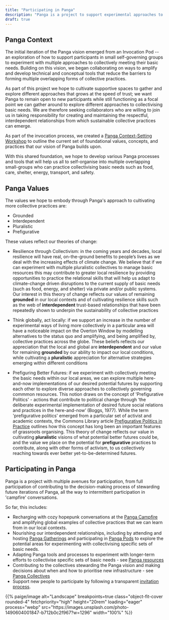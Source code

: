 ```yaml
---
title: "Participating in Panga"
description: "Panga is a project to support experimental approaches to housing that collectively meet our basic needs of food, care, shelter, energy, transport, and safety."
draft: true
---
```


## Panga Context
The initial iteration of the Panga vision emerged from an Invocation Pod -- an exploration of how to support participants in small self-governing groups to experiment with multiple approaches to collectively meeting their basic needs. Building on this vision, we began collaborating on ways to amplify and develop technical and conceptual tools that reduce the barriers to forming multiple overlapping forms of collective practices.

As part of this project we hope to cultivate supportive spaces to gather and explore different approaches that grows at the speed of trust; we want Panga to remain open to new participants while still functioning as a focal point we can gather around to explore different approaches to collectivising basic needs. We are therefore seeking collaborators who are willing to join us in taking responsibility for creating and maintaining the respectful, interdependent relationships from which sustainable collective practices can emerge.

As part of the invocation process, we created a [Panga Context-Setting Workshop]() to outline the current set of foundational values, concepts, and practices that our vision of Panga builds upon. 

With this shared foundation, we hope to develop various Panga processes and tools that will help us all to self-organise into multiple overlapping small-groups who can practice collectivising basic needs such as food, care, shelter, energy, transport, and safety. 

## Panga Values
The values we hope to embody through Panga's approach to cultivating more collective practices are: 

  * Grounded
  * Interdependent
  * Pluralistic
  * Prefigurative

These values reflect our theories of change: 

  * Resilience through Collectivism: in the coming years and decades, local resilience will have real, on-the-ground benefits to people’s lives as we deal with the increasing effects of climate change. We believe that if we can experiment with multiple pluralistic collectives to manage basic resources this may contribute to greater local resilience by providing opportunities to practice the relational skills that will help us adapt to climate-change driven disruptions to the current supply of basic needs (such as food, energy, and shelter) via private and/or public systems. Our interest in this theory of change reflects our values of remaining **grounded** in our local contexts and of cultivating resilience skills such as the web of **interdependent** trust-based relationships that have been repeatedly shown to underpin the sustainability of collective practices

  * Think globally, act locally: if we support an increase in the number of experimental ways of living more collectively in a particular area will have a noticeable impact on the Overton Window by modelling alternatives to the status quo and amplifying, and being amplified by, collective practices across the globe. These beliefs reflects our appreciation that the local and global are **interdependent** and our value for remaining **grounded** by our ability to impact our local conditions,  while cultivating a **pluralistic** appreciation for alternative strategies emerging within different conditions 

  * Prefiguring Better Futures: if we experiment with collectively meeting the basic needs within our local areas, we can  explore multiple here-and-now implementations of our desired potential futures by supporting each other to explore diverse approaches to collectively governing commmon resources. This notion draws on the concept of 'Prefigurative Politics' - actions that contribute to political change through ‘the deliberate experimental implementation of desired future social relations and practices in the here-and-now’ (Boggs, 1977). While the term 'prefigurative politics' emerged from a particular set of activist and academic contexts, the Commons Library article [Prefigurative Politics in Practice](https://commonslibrary.org/prefigurative-politics-in-practice/) outlines how this concept has long been an important features of grassroots organising. This theory of change reflects our value in cultivating **pluralistic** visions of what potential better futures could be, and the value we place on the potential for **prefigurative** practices to contribute, along with other forms of activism, to us collectively reaching towards ever better yet-to-be-determined futures.  
  

## Participating in Panga
Panga is a project with multiple avenues for participation, from full participation of contributing to the decision-making process of stewarding future iterations of Panga, all the way to intermittent participation in 'campfire' conversations. 

So far, this includes: 

  * Recharging with cozy hopepunk conversations at the [Panga Campfire](/campfire/) and amplifying global examples of collective practices that we can learn from in our local contexts.
  * Nourishing our interdependent relationships, including by attending and hosting [Panga Gatherings](panga-concepts/participating_in_panga/panga_gatherings.md) and participating in [Panga Pods](panga-concepts/participating_in_panga/panga_pods.md) to explore the potential areas for experimenting with collectivising specific sets of basic needs.
  * Adapting Panga tools and processes to experiment with longer-term efforts to collectivise specific sets of basic needs - see [Panga resources]() 
  * Contributing to the collectives stewarding the Panga vision and making decisions about when and how to prioritise new infrastructure - see [Panga Collectives](/panga-concepts/participating_in_panga/panga_collectives.md)
  * Support new people to participate by following a transparent [invitation process](/invitations.md). 


<p>{{% paige/image alt="Landscape" breakpoints=true class="object-fit-cover rounded-4" fetchpriority="high" height="20rem" loading="eager" process="webp" src="https://images.unsplash.com/photo-1490604001847-b712b0c2f967?w=1296" width="100%" %}}</p>
